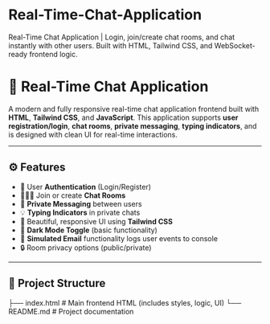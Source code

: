 # Real-Time-Chat-Application
Real-Time Chat Application | Login, join/create chat rooms, and chat instantly with other users. Built with HTML, Tailwind CSS, and WebSocket-ready frontend logic.
# 💬 Real-Time Chat Application

A modern and fully responsive real-time chat application frontend built with **HTML**, **Tailwind CSS**, and **JavaScript**. This application supports **user registration/login**, **chat rooms**, **private messaging**, **typing indicators**, and is designed with clean UI for real-time interactions.

---

## ⚙️ Features

- 🔐 User **Authentication** (Login/Register)
- 🧑‍🤝‍🧑 Join or create **Chat Rooms**
- 💬 **Private Messaging** between users
- 💡 **Typing Indicators** in private chats
- 🎨 Beautiful, responsive UI using **Tailwind CSS**
- 🌙 **Dark Mode Toggle** (basic functionality)
- 📄 **Simulated Email** functionality logs user events to console
- 🔒 Room privacy options (public/private)

---

## 📁 Project Structure

├── index.html # Main frontend HTML (includes styles, logic, UI)
└── README.md # Project documentation
